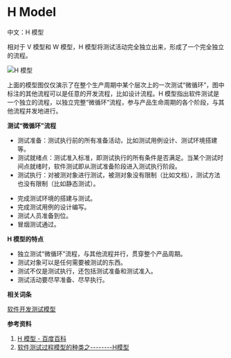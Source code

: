 
# H Model

中文：H 模型

相对于 V 模型和 W 模型，H 模型将测试活动完全独立出来，形成了一个完全独立的流程。

![H 模型](https://img.liyunx.com/m1/TOIMG374570717022944N.png ':size=60%')

上面的模型图仅仅演示了在整个生产周期中某个层次上的一次测试“微循环”，图中标注的其他流程可以是任意的开发流程，比如设计流程。H 模型指出软件测试是一个独立的流程，以独立完整“微循环”流程，参与产品生命周期的各个阶段，与其他流程并发地进行。

**测试“微循环”流程**

- 测试准备：测试执行前的所有准备活动，比如测试用例设计、测试环境搭建等。
- 测试就绪点：测试准入标准，即测试执行的所有条件是否满足。当某个测试时间点就绪时，软件测试即从测试准备阶段进入测试执行阶段。
- 测试执行：对被测对象进行测试，被测对象没有限制（比如文档），测试方法也没有限制（比如静态测试）。

<!-- tabs:start -->

<!-- tab:测试准入标准，部分标准举例 -->

- 完成测试环境的搭建与测试。
- 完成测试用例的设计编写。
- 测试人员准备到位。
- 冒烟测试通过。

<!-- tabs:end -->

**H 模型的特点**

- 独立测试“微循环”流程，与其他流程并行，贯穿整个产品周期。
- 测试对象可以是任何需要被测试的东西。
- 测试不仅是测试执行，还包括测试准备和测试准入。
- 测试活动要尽早准备、尽早执行。

**相关词条**

[软件开发测试模型](专题/软件开发测试模型.md)

**参考资料**

1. [H 模型 - 百度百科](https://baike.baidu.com/item/H%E6%A8%A1%E5%9E%8B/3684906)
2. [软件测试过程模型的种类之--------H模型](https://blog.csdn.net/xuhongge/article/details/1838252)

